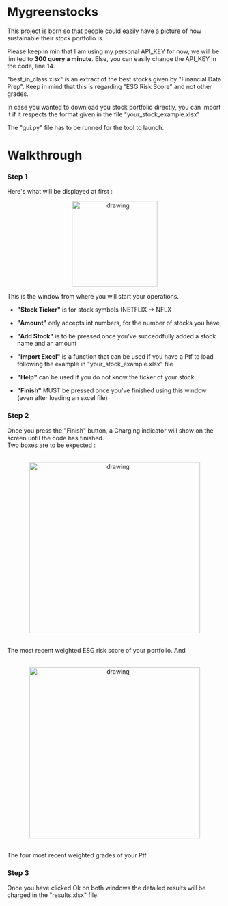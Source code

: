 # Mygreenstocks

This project is born so that people could easily have a picture of how sustainable their stock portfolio is.

Please keep in min that I am using my personal API_KEY for now, we will be limited to **300 query a minute**. Else, you can easily change the API_KEY in the code, line 14. 

"best_in_class.xlsx" is an extract of the best stocks given by "Financial Data Prep". Keep in mind that this is regarding "ESG Risk Score" and not other grades.

In case you wanted to download you stock portfolio directly, you can import it if it respects the format given in the file "your_stock_example.xlsx"

The "gui.py" file has to be runned for the tool to launch.

# Walkthrough

<h3>Step 1</h3>
Here's what will be displayed at first : 
<p align="center"> 
<img src="https://github.com/rletilly/Mygreenstocks/assets/55627422/328efca4-bf0f-4d8b-9b7b-e0a02110b666" alt="drawing" width="200"/>
</p>

This is the window from where you will start your operations.

- **"Stock Ticker"** is for stock symbols (NETFLIX -> NFLX
- **"Amount"** only accepts int numbers, for the number of stocks you have
- **"Add Stock"** is to be pressed once you've succeddfully added a stock name and an amount

- **"Import Excel"** is a function that can be used if you have a Ptf to load following the example in "your_stock_example.xlsx" file <br>
- **"Help"** can be used if you do not know the ticker of your stock <br>
- **"Finish"** MUST be pressed once you've finished using this window (even after loading an excel file)

<h3>Step 2</h3>
Once you press the "Finish" button, a Charging indicator will show on the screen until the code has finished.
<br> 
Two boxes are to be expected : <br>
<br>
<p align="center"> 
<img src="https://github.com/rletilly/Mygreenstocks/assets/55627422/74bdaa8f-a26c-4245-83c2-607620f3b241" alt="drawing" width="400"/>
</p>
<br>
The most recent weighted ESG risk score of your portfolio. And <br>
<br>
<p align="center">
<img src="https://github.com/rletilly/Mygreenstocks/assets/55627422/95ae9957-30a0-46c9-aecb-0ba391c0e0f3" alt="drawing" width="400"/>
</p>
<br>
The four most recent weighted grades of your Ptf.

<h3>Step 3</h3>
Once you have clicked Ok on both windows the detailed results will be charged in the "results.xlsx" file. 
